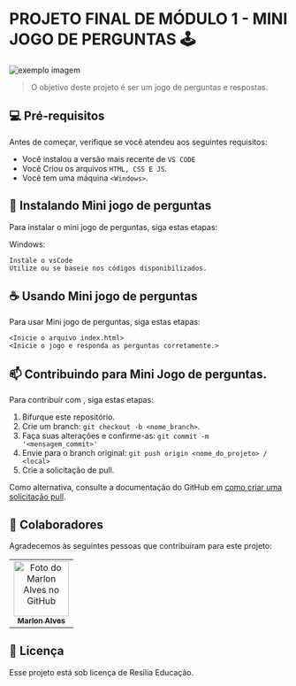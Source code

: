 # PROJETO FINAL DE MÓDULO 1 - MINI JOGO DE PERGUNTAS 🕹️

<img src="https://media.discordapp.net/attachments/999712721941581977/1011700896327016548/4Fantastic.png?width=889&height=400" alt="exemplo imagem">

> O objetivo deste projeto é ser um jogo de perguntas e respostas.

## 💻 Pré-requisitos

Antes de começar, verifique se você atendeu aos seguintes requisitos:
* Você instalou a versão mais recente de `VS CODE`
* Você Criou os arquivos `HTML, CSS E JS`.
* Você tem uma máquina `<Windows>`.

## 🚀 Instalando Mini jogo de perguntas

Para instalar o mini jogo de perguntas, siga estas etapas:

Windows:
```
Instale o vsCode
Utilize ou se baseie nos códigos disponibilizados.
```

## ☕ Usando Mini jogo de perguntas

Para usar Mini jogo de perguntas, siga estas etapas:

```
<Inicie o arquivo index.html>
<Inicie o jogo e responda as perguntas corretamente.>
```

## 📫 Contribuindo para Mini Jogo de perguntas.

Para contribuir com <Mini jogo de perguntas>, siga estas etapas:

1. Bifurque este repositório.
2. Crie um branch: `git checkout -b <nome_branch>`.
3. Faça suas alterações e confirme-as: `git commit -m '<mensagem_commit>'`
4. Envie para o branch original: `git push origin <nome_do_projeto> / <local>`
5. Crie a solicitação de pull.

Como alternativa, consulte a documentação do GitHub em [como criar uma solicitação pull](https://help.github.com/en/github/collaborating-with-issues-and-pull-requests/creating-a-pull-request).

## 🤝 Colaboradores

Agradecemos às seguintes pessoas que contribuíram para este projeto:

<table>
  <tr>
    <td align="center">
      <a href="#">
        <img src="https://cdn.discordapp.com/attachments/999712721941581977/1003868547711254528/86992904.jpg" width="100px;" alt="Foto do Marlon Alves no GitHub"/><br>
        <sub>
          <b>Marlon Alves</b>
        </sub>
      </a>
    </td>
</table>

## 📝 Licença

Esse projeto está sob licença de Resilia Educação. 
